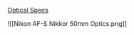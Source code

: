 [Optical Specs](https://www.photonstophotos.net/GeneralTopics/Lenses/OpticalBench/OpticalBench.htm#Data/JP2015-041003_Example01MLP.txt,figureOpacity=0.25,AxisO,OffAxis)

![[Nikon AF-S Nikkor 50mm Optics.png]]